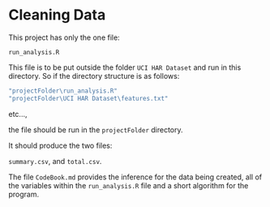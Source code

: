 # Cleaning Data

This project has only the one file:

`run_analysis.R`

This file is to be put outside the folder `UCI HAR Dataset` and run in this directory. So if the directory structure is as follows:

```bash
"projectFolder\run_analysis.R"
"projectFolder\UCI HAR Dataset\features.txt"
```
etc...,

the file should be run in the `projectFolder` directory.

It should produce the two files:

`summary.csv`, and `total.csv`.

The file `CodeBook.md` provides the inference for the data being created, all of the variables within the `run_analysis.R` file and a short algorithm for the program. 